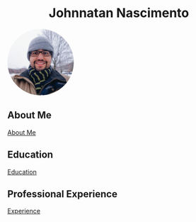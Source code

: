 <!-- Add a div to contain the title and apply CSS for centering -->
<div style="text-align: center;">
  <h1>Johnnatan Nascimento</h1>
</div>

<!-- Use a wrapper div to position the photo and text -->
<div style="display: flex; align-items: center;">

  <!-- Add the main content on the left -->
  <div>
<!-- Add style attribute to apply rounded border -->
<img src="profilephoto.jpg" alt="Profile Photo" style="border-radius: 50%; width: 150px; height: 150px;">

## About Me
[About Me](about.md)

## Education
[Education](education.md)

## Professional Experience
[Experience](experience.md)
